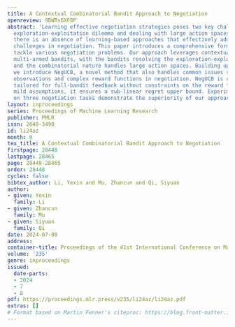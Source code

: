 ```yaml
---
title: A Contextual Combinatorial Bandit Approach to Negotiation
openreview: 9BWRs6XF8P
abstract: 'Learning effective negotiation strategies poses two key challenges: the
  exploration-exploitation dilemma and dealing with large action spaces. However,
  there is an absence of learning-based approaches that effectively address these
  challenges in negotiation. This paper introduces a comprehensive formulation to
  tackle various negotiation problems. Our approach leverages contextual combinatorial
  multi-armed bandits, with the bandits resolving the exploration-exploitation dilemma,
  and the combinatorial nature handles large action spaces. Building upon this formulation,
  we introduce NegUCB, a novel method that also handles common issues such as partial
  observations and complex reward functions in negotiation. NegUCB is contextual and
  tailored for full-bandit feedback without constraints on the reward functions. Under
  mild assumptions, it ensures a sub-linear regret upper bound. Experiments conducted
  on three negotiation tasks demonstrate the superiority of our approach.'
layout: inproceedings
series: Proceedings of Machine Learning Research
publisher: PMLR
issn: 2640-3498
id: li24az
month: 0
tex_title: A Contextual Combinatorial Bandit Approach to Negotiation
firstpage: 28448
lastpage: 28465
page: 28448-28465
order: 28448
cycles: false
bibtex_author: Li, Yexin and Mu, Zhancun and Qi, Siyuan
author:
- given: Yexin
  family: Li
- given: Zhancun
  family: Mu
- given: Siyuan
  family: Qi
date: 2024-07-08
address:
container-title: Proceedings of the 41st International Conference on Machine Learning
volume: '235'
genre: inproceedings
issued:
  date-parts:
  - 2024
  - 7
  - 8
pdf: https://proceedings.mlr.press/v235/li24az/li24az.pdf
extras: []
# Format based on Martin Fenner's citeproc: https://blog.front-matter.io/posts/citeproc-yaml-for-bibliographies/
---
```

